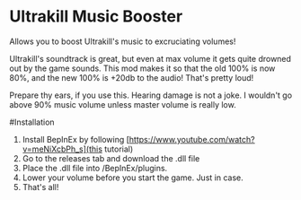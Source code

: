 # Ultrakill Music Booster
Allows you to boost Ultrakill's music to excruciating volumes!

Ultrakill's soundtrack is great, but even at max volume it gets quite drowned out by the game sounds. This mod makes it so that the old 100% is now 80%, and the new 100% is +20db to the audio! That's pretty loud!

Prepare thy ears, if you use this. Hearing damage is not a joke. I wouldn't go above 90% music volume unless master volume is really low.

#Installation

1. Install BepInEx by following [https://www.youtube.com/watch?v=meNiXcbPh_s](this tutorial)
2. Go to the releases tab and download the .dll file
3. Place the .dll file into <Your Ultrakill Directory>/BepInEx/plugins.
4. Lower your volume before you start the game. Just in case.
5. That's all!
